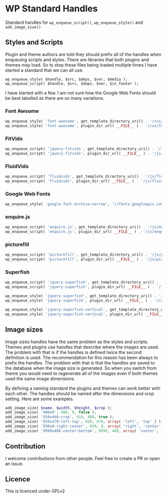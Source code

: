 # WP Standard Handles

Standard handles for `wp_enqueue_script()`, `wp_enqueue_style()` and `add_image_size()`

## Styles and Scripts

Plugin and theme authors are told they should prefix all of the handles when enqueuing scripts and styles. There are libraries that both plugins and themes may load. So to stop these files being loaded multiple times I have started a standard that we can all use.

`wp_enqueue_style( $handle, $src, $deps, $ver, $media );`
`wp_enqueue_script( $handle, $src, $deps, $ver, $in_footer );`

I have started with a few. I am not sure how the Google Web Fonts should be best labelled as there are so many variations.

### Font Awsome
```php
wp_enqueue_style( 'font-awesome', get_template_directory_uri() . '/css/font-awesome.min.css', array(), '4.2.0', 'all' );
wp_enqueue_style( 'font-awesome', plugin_dir_url( __FILE__ ) . '/css/font-awesome.min.css', array(), '4.2.0', 'all' );
```

### FitVids
```php
wp_enqueue_script( 'jquery-fitvids', get_template_directory_uri() . '/js/jquery.fitvids.js', array( 'jquery' ), '1.1.1', true );
wp_enqueue_script( 'jquery-fitvids', plugin_dir_url( __FILE__ ) . '/js/jquery.fitvids.js', array( 'jquery' ), '1.1.1', true );
```

### FluidVids
```php
wp_enqueue_script( 'fluidvids', get_template_directory_uri() . '/js/fluidvids.min.js', array(), '2.4.1', true );
wp_enqueue_script( 'fluidvids', plugin_dir_url( __FILE__ ) . '/js/fluidvids.min.js', array(), '2.4.1', true );
```

### Google Web Fonts
```php
wp_enqueue_style( 'google-font-archivo-narrow', '//fonts.googleapis.com/css?family=Archivo+Narrow:400,400italic,700,700italic&subset=latin,latin-ext', array(), '2014-12-20', 'all' );
```

### enquire.js
```php
wp_enqueue_script( 'enquire.js', get_template_directory_uri() . '/js/enquire.min.js', array(), '2.1.2', true );
wp_enqueue_script( 'enquire.js', plugin_dir_url( __FILE__ ) . '/js/enquire.min.js', array(), '2.1.2', true );
```

### picturefill
```php
wp_enqueue_script( 'picturefill', get_template_directory_uri() . '/js/picturefill.min.js', array(), '2.2.0', true );
wp_enqueue_script( 'picturefill', plugin_dir_url( __FILE__ ) . '/js/picturefill.min.js', array(), '2.2.0', true );
```

### Superfish
```php
wp_enqueue_script( 'jquery-superfish', get_template_directory_uri() . '/js/superfish.min.js', array( 'jquery' ), '1.7.5', true );
wp_enqueue_script( 'jquery-superfish', plugin_dir_url( __FILE__ ) . '/js/superfish.min.js', array( 'jquery' ), '1.7.5', true );

wp_enqueue_style( 'jquery-superfish', get_template_directory_uri() . '/css/superfish.css', array(), '1.7.5', 'all' );
wp_enqueue_style( 'jquery-superfish', plugin_dir_url( __FILE__ ) . '/css/superfish.css', array(), '1.7.5', 'all' );

wp_enqueue_style( 'jquery-superfish-vertical', get_template_directory_uri() . '/css/superfish-vertical.css', array(), '1.7.5', 'all' );
wp_enqueue_style( 'jquery-superfish-vertical', plugin_dir_url( __FILE__ ) . '/css/superfish-vertical.css', array(), '1.7.5', 'all' );
```

## Image sizes
Image sizes handles have the same problem as the styles and scripts. Themes and plugins use handles that describe where the images are used. The problem with that is if the handles is defined twice the second definition is used. The recommendation for this reason has been always to prefix the handles. The problem with that is that the handles are saved to the database when the image size is generated. So when you switch from theme you would need to regenerate all of the images even if both themes used the same image dimensions.

By defining a naming standard the plugins and themes can work better with each other. The handles should be named after the dimensions and crop setting. Here are some examples.

```php
add_image_size( $name, $width, $height, $crop );
add_image_size( '900x0', 900, 0, false );
add_image_size( '910x460-crop', 910, 460, true );
add_image_size( '920x470-left-top', 920, 470, array( 'left', 'top' ) );
add_image_size( '930x0-right-center', 930, 0, array( 'right', 'center' ) );
add_image_size( '9999x480-center-bottom', 9999, 480, array( 'center', 'bottom' ) );
```

## Contribution
I welcome contributions from other people. Feel free to create a PR or open an issue.

## Licence
This is licenced under GPLv2

